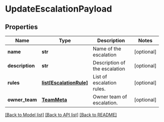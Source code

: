 # UpdateEscalationPayload

## Properties
Name | Type | Description | Notes
------------ | ------------- | ------------- | -------------
**name** | **str** | Name of the escalation | [optional] 
**description** | **str** | Description of the escalation | [optional] 
**rules** | [**list[EscalationRule]**](EscalationRule.md) | List of escalation rules. | [optional] 
**owner_team** | [**TeamMeta**](TeamMeta.md) | Owner team of escalation. | [optional] 

[[Back to Model list]](../README.md#documentation-for-models) [[Back to API list]](../README.md#documentation-for-api-endpoints) [[Back to README]](../README.md)


